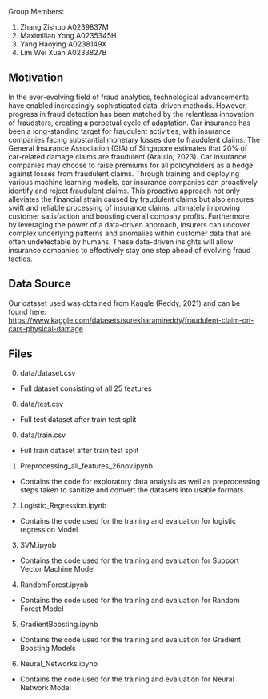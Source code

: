 Group Members: 
1. Zhang Zishuo A0239837M
2. Maximilian Yong A0235345H
3. Yang Haoying A0238149X
4. Lim Wei Xuan A0233827B


## Motivation
In the ever-evolving field of fraud analytics, technological advancements have enabled increasingly sophisticated data-driven methods. However, progress in fraud detection has been matched by the relentless innovation of fraudsters, creating a perpetual cycle of adaptation. Car insurance has been a long-standing target for fraudulent activities, with insurance companies facing substantial monetary losses due to fraudulent claims. The General Insurance Association (GIA) of Singapore estimates that 20% of car-related damage claims are fraudulent (Araullo, 2023). 
Car insurance companies may choose to raise premiums for all policyholders as a hedge against losses from fraudulent claims. Through training and deploying various machine learning models, car insurance companies can proactively identify and reject fraudulent claims. This proactive approach not only alleviates the financial strain caused by fraudulent claims but also ensures swift and reliable processing of insurance claims, ultimately improving customer satisfaction and boosting overall company profits. Furthermore, by leveraging the power of a data-driven approach, insurers can uncover complex underlying patterns and anomalies within customer data that are often undetectable by humans. These data-driven insights will allow insurance companies to effectively stay one step ahead of evolving fraud tactics.

## Data Source
Our dataset used was obtained from Kaggle (Reddy, 2021) and can be found here: https://www.kaggle.com/datasets/surekharamireddy/fraudulent-claim-on-cars-physical-damage 

## Files
0. data/dataset.csv
- Full dataset consisting of all 25 features
0. data/test.csv
- Full test dataset after train test split
0. data/train.csv
- Full train dataset after train test split

1. Preprocessing_all_features_26nov.ipynb
- Contains the code for exploratory data analysis as well as preprocessing steps taken to sanitize and convert the datasets into usable formats.
2. Logistic_Regression.ipynb
- Contains the code used for the training and evaluation for logistic regression Model
3. SVM.ipynb
- Contains the code used for the training and evaluation for Support Vector Machine Model
4. RandomForest.ipynb
- Contains the code used for the training and evaluation for Random Forest Model
5. GradientBoosting.ipynb
- Contains the code used for the training and evaluation for Gradient Boosting Models
6. Neural_Networks.ipynb
- Contains the code used for the training and evaluation for Neural Network Model


